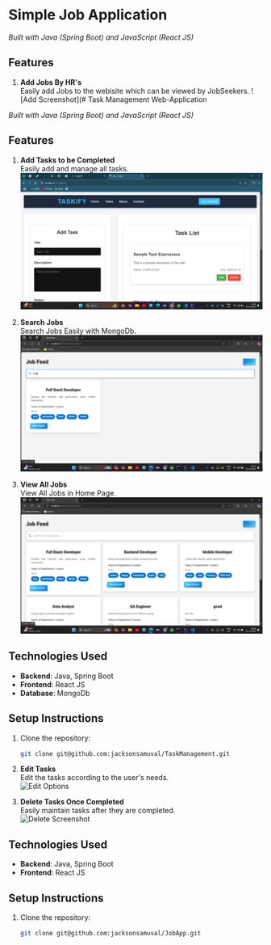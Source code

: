 # Simple Job Application

*Built with Java (Spring Boot) and JavaScript (React JS)*

## Features

1. **Add Jobs By HR's**  
   Easily add Jobs to the webisite which can be viewed by JobSeekers. 
   ![Add Screenshot](# Task Management Web-Application

*Built with Java (Spring Boot) and JavaScript (React JS)*

## Features

1. **Add Tasks to be Completed**  
   Easily add and manage all tasks.  
   ![Add Jobs](https://github.com/jacksonsamuval/TaskManagement/blob/79c3d6f24833c7c75f1a492ea7f65c9412648087/SampleImages/Screenshot%20(50).png)

2. **Search Jobs**  
   Search Jobs Easily with MongoDb.
   ![Search Jobs](https://github.com/jacksonsamuval/JobApp/blob/ed678ed53d5339f44b24b76329bc15070bae35b2/SampleImages/Search%20jobs.png)

3. **View All Jobs**  
   View All Jobs in Home Page.
   ![VView all Jobs](https://github.com/jacksonsamuval/JobApp/blob/ed678ed53d5339f44b24b76329bc15070bae35b2/SampleImages/View%20All%20jobs.png)

## Technologies Used

- **Backend**: Java, Spring Boot
- **Frontend**: React JS
- **Database**: MongoDb

## Setup Instructions

1. Clone the repository:
   ```bash
   git clone git@github.com:jacksonsamuval/TaskManagement.git


2. **Edit Tasks**  
   Edit the tasks according to the user's needs.  
   ![Edit Options](https://github.com/jacksonsamuval/TaskManagement/blob/79c3d6f24833c7c75f1a492ea7f65c9412648087/SampleImages/Screenshot%20(52).png)

3. **Delete Tasks Once Completed**  
   Easily maintain tasks after they are completed.  
   ![Delete Screenshot](https://github.com/jacksonsamuval/TaskManagement/blob/79c3d6f24833c7c75f1a492ea7f65c9412648087/SampleImages/Screenshot%20(54).png)

## Technologies Used

- **Backend**: Java, Spring Boot
- **Frontend**: React JS

## Setup Instructions

1. Clone the repository:
   ```bash
   git clone git@github.com:jacksonsamuval/JobApp.git
